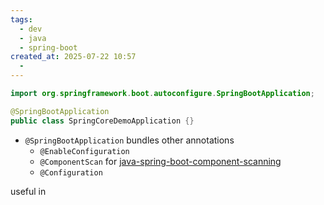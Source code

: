 ```yaml
---
tags:
  - dev
  - java
  - spring-boot
created_at: 2025-07-22 10:57
  - 
---
```

```java
import org.springframework.boot.autoconfigure.SpringBootApplication;

@SpringBootApplication
public class SpringCoreDemoApplication {}
```
- `@SpringBootApplication` bundles other annotations
	- `@EnableConfiguration`
	- `@ComponentScan` for [java-spring-boot-component-scanning](java-spring-boot-component-scanning.md)
	- `@Configuration`

useful in